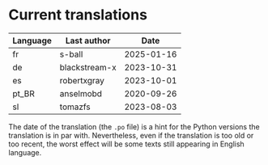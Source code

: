 # Current translations


| Language | Last author   | Date       |
|----------|---------------|------------|
| fr       | s-ball        | 2025-01-16 |
| de       | blackstream-x | 2023-10-31 |
| es       | robertxgray   | 2023-10-01 |
| pt_BR    | anselmobd     | 2020-09-26 |
| sl       | tomazfs       | 2023-08-03 |

The date of the translation (the `.po` file) is a hint for
the Python versions the translation is in par with. Nevertheless, even
if the translation is too old or too recent, the worst
effect will be some texts still appearing in English
language.

